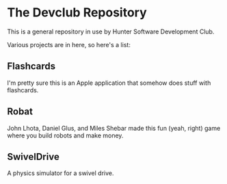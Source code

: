 The Devclub Repository
======================

This is a general repository in use by Hunter Software Development Club.

Various projects are in here, so here's a list:

Flashcards
----------

I'm pretty sure this is an Apple application that somehow does stuff with flashcards.

Robat
-----

John Lhota, Daniel Glus, and Miles Shebar made this fun (yeah, right) game where you build robots and make money.

SwivelDrive
-----------

A physics simulator for a swivel drive.
